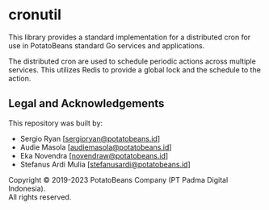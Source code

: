 # cronutil

This library provides a standard implementation for a distributed cron for use in PotatoBeans standard Go services and
applications.

The distributed cron are used to schedule periodic actions across multiple services. This utilizes Redis to provide a
global lock and the schedule to the action.

## Legal and Acknowledgements

This repository was built by:
* Sergio Ryan \[[sergioryan@potatobeans.id](mailto:sergioryan@potatobeans.id)]
* Audie Masola \[[audiemasola@potatobeans.id](mailto:audiemasola@potatobeans.id)]
* Eka Novendra \[[novendraw@potatobeans.id](mailto:novendraw@potatobeans.id)]
* Stefanus Ardi Mulia \[[stefanusardi@potatobeans.id](mailto:stefanusardi@potatobeans.id)]

Copyright &copy; 2019-2023 PotatoBeans Company (PT Padma Digital Indonesia).  
All rights reserved.